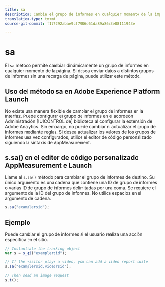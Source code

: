 ```yaml
---
title: sa
description: Cambie el grupo de informes en cualquier momento de la implementación.
translation-type: tm+mt
source-git-commit: f179292abae9cf7986d61da89a86e3e88111943e

---
```



# sa

El `sa` método permite cambiar dinámicamente un grupo de informes en cualquier momento de la página. Si desea enviar datos a distintos grupos de informes sin una recarga de página, puede utilizar este método.

## Uso del método sa en Adobe Experience Platform Launch

No existe una manera flexible de cambiar el grupo de informes en la interfaz. Puede configurar el grupo de informes en el acordeón Administración [!UICONTROL de] biblioteca al configurar la extensión de Adobe Analytics. Sin embargo, no puede cambiar ni actualizar el grupo de informes mediante reglas. Si desea actualizar los valores de los grupos de informes una vez configurados, utilice el editor de código personalizado siguiendo la sintaxis de AppMeasurement.

## s.sa() en el editor de código personalizado AppMeasurement e Launch

Llame al `s.sa()` método para cambiar el grupo de informes de destino. Su único argumento es una cadena que contiene una ID de grupo de informes o varias ID de grupo de informes delimitadas por una coma. Se requiere el argumento de la ID del grupo de informes. No utilice espacios en el argumento de cadena.

```js
s.sa("examplersid");
```

## Ejemplo

Puede cambiar el grupo de informes si el usuario realiza una acción específica en el sitio.

```js
// Instantiate the tracking object
var s = s_gi("examplersid");

// If the visitor plays a video, you can add a video report suite
s.sa("examplersid,videorsid");

// Then send an image request
s.t();
```
